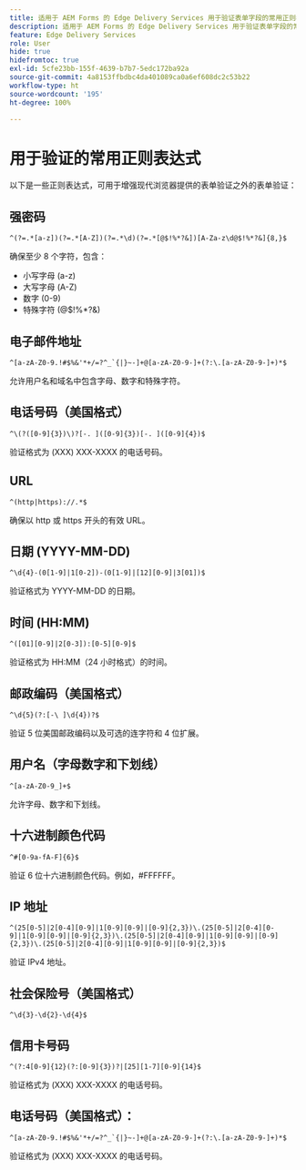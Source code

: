 ```yaml
---
title: 适用于 AEM Forms 的 Edge Delivery Services 用于验证表单字段的常用正则表达式
description: 适用于 AEM Forms 的 Edge Delivery Services 用于验证表单字段的常用正则表达式
feature: Edge Delivery Services
role: User
hide: true
hidefromtoc: true
exl-id: 5cfe23bb-155f-4639-b7b7-5edc172ba92a
source-git-commit: 4a8153ffbdbc4da401089ca0a6ef608dc2c53b22
workflow-type: ht
source-wordcount: '195'
ht-degree: 100%

---
```


# 用于验证的常用正则表达式

以下是一些正则表达式，可用于增强现代浏览器提供的表单验证之外的表单验证：

## 强密码

```regex
^(?=.*[a-z])(?=.*[A-Z])(?=.*\d)(?=.*[@$!%*?&])[A-Za-z\d@$!%*?&]{8,}$
```

确保至少 8 个字符，包含：

* 小写字母 (a-z)
* 大写字母 (A-Z)
* 数字 (0-9)
* 特殊字符 (@$!%*?&amp;)


## 电子邮件地址


```regex
^[a-zA-Z0-9.!#$%&'*+/=?^_`{|}~-]+@[a-zA-Z0-9-]+(?:\.[a-zA-Z0-9-]+)*$
```

允许用户名和域名中包含字母、数字和特殊字符。


## 电话号码（美国格式）

```regex
^\(?([0-9]{3})\)?[-. ]([0-9]{3})[-. ]([0-9]{4})$
```

验证格式为 (XXX) XXX-XXXX 的电话号码。



## URL

```regex
^(http|https)://.*$
```

确保以 http 或 https 开头的有效 URL。



## 日期 (YYYY-MM-DD)

```regex
^\d{4}-(0[1-9]|1[0-2])-(0[1-9]|[12][0-9]|3[01])$
```

验证格式为 YYYY-MM-DD 的日期。


## 时间 (HH:MM)

```regex
^([01][0-9]|2[0-3]):[0-5][0-9]$
```

验证格式为 HH:MM（24 小时格式）的时间。


## 邮政编码（美国格式）

```regex
^\d{5}(?:[-\ ]\d{4})?$
```

验证 5 位美国邮政编码以及可选的连字符和 4 位扩展。


## 用户名（字母数字和下划线）

```regex
^[a-zA-Z0-9_]+$
```

允许字母、数字和下划线。


## 十六进制颜色代码

```regex
^#[0-9a-fA-F]{6}$
```

验证 6 位十六进制颜色代码。例如，#FFFFFF。


## IP 地址

```regex
^(25[0-5]|2[0-4][0-9]|1[0-9][0-9]|[0-9]{2,3})\.(25[0-5]|2[0-4][0-9]|1[0-9][0-9]|[0-9]{2,3})\.(25[0-5]|2[0-4][0-9]|1[0-9][0-9]|[0-9]{2,3})\.(25[0-5]|2[0-4][0-9]|1[0-9][0-9]|[0-9]{2,3})$
```

验证 IPv4 地址。



## 社会保险号（美国格式）

```regex
^\d{3}-\d{2}-\d{4}$
```



## 信用卡号码

```regex
^(?:4[0-9]{12}(?:[0-9]{3})?|[25][1-7][0-9]{14}$
```

验证格式为 (XXX) XXX-XXXX 的电话号码。



## 电话号码（美国格式）：

```regex
^[a-zA-Z0-9.!#$%&'*+/=?^_`{|}~-]+@[a-zA-Z0-9-]+(?:\.[a-zA-Z0-9-]+)*$
```

验证格式为 (XXX) XXX-XXXX 的电话号码。
